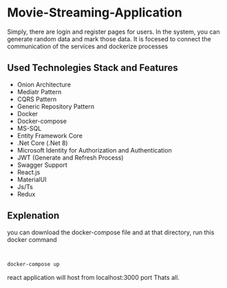 # Movie-Streaming-Application

Simply, there are login and register pages for users. In the system, you can generate random data and mark those data. It is focesed to connect the communication of the services and dockerize processes

## Used Technolegies Stack and Features

- Onion Architecture
- Mediatr Pattern
- CQRS Pattern
- Generic Repository Pattern
- Docker
- Docker-compose
- MS-SQL
- Entity Framework Core
- .Net Core (.Net 8)
- Microsoft Identity for Authorization and Authentication
- JWT (Generate and Refresh Process)
- Swagger Support
- React.js
- MaterialUI
- Js/Ts
- Redux

  
## Explenation 

you can download the docker-compose file and at that directory, run this docker command
```bash 
  

docker-compose up

```
react application will host from localhost:3000 port
  Thats all.
